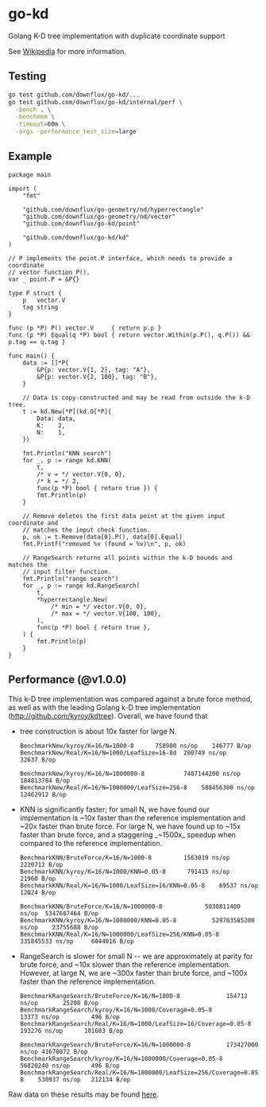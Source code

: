 # go-kd

Golang K-D tree implementation with duplicate coordinate support

See [Wikipedia](https://en.wikipedia.org/wiki/K-d_tree) for more information.

## Testing

```bash
go test github.com/downflux/go-kd/...
go test github.com/downflux/go-kd/internal/perf \
  -bench . \
  -benchmem \
  -timeout=60m \
  -args -performance_test_size=large
```

## Example

```golang
package main

import (
	"fmt"

	"github.com/downflux/go-geometry/nd/hyperrectangle"
	"github.com/downflux/go-geometry/nd/vector"
	"github.com/downflux/go-kd/point"

	"github.com/downflux/go-kd/kd"
)

// P implements the point.P interface, which needs to provide a coordinate
// vector function P().
var _ point.P = &P{}

type P struct {
	p   vector.V
	tag string
}

func (p *P) P() vector.V     { return p.p }
func (p *P) Equal(q *P) bool { return vector.Within(p.P(), q.P()) && p.tag == q.tag }

func main() {
	data := []*P{
		&P{p: vector.V{1, 2}, tag: "A"},
		&P{p: vector.V{2, 100}, tag: "B"},
	}

	// Data is copy-constructed and may be read from outside the k-D tree.
	t := kd.New[*P](kd.O[*P]{
		Data: data,
		K:    2,
		N:    1,
	})

	fmt.Println("KNN search")
	for _, p := range kd.KNN(
		t,
		/* v = */ vector.V{0, 0},
		/* k = */ 2,
		func(p *P) bool { return true }) {
		fmt.Println(p)
	}

	// Remove deletes the first data point at the given input coordinate and
	// matches the input check function.
	p, ok := t.Remove(data[0].P(), data[0].Equal)
	fmt.Printf("removed %v (found = %v)\n", p, ok)

	// RangeSearch returns all points within the k-D bounds and matches the
	// input filter function.
	fmt.Println("range search")
	for _, p := range kd.RangeSearch(
		t,
		*hyperrectangle.New(
			/* min = */ vector.V{0, 0},
			/* max = */ vector.V{100, 100},
		),
		func(p *P) bool { return true },
	) {
		fmt.Println(p)
	}
}
```

## Performance (@v1.0.0)

This k-D tree implementation was compared against a brute force method, as well
as with the leading Golang k-D tree implementation
(http://github.com/kyroy/kdtree). Overall, we have found that

* tree construction is about 10x faster for large N.

  ```
  BenchmarkNew/kyroy/K=16/N=1000-8		758980 ns/op	146777 B/op
  BenchmarkNew/Real/K=16/N=1000/LeafSize=16-8d	200749 ns/op	 32637 B/op

  BenchmarkNew/kyroy/K=16/N=1000000-8			7407144200 ns/op	184813784 B/op
  BenchmarkNew/Real/K=16/N=1000000/LeafSize=256-8	 588456300 ns/op	 12462912 B/op
  ```

* KNN is significantly faster; for small N, we have found our implementation is
  ~10x faster than the reference implementation and ~20x faster than brute
  force. For large N, we have found up to ~15x faster than brute force, and a
  staggering _~1500x_ speedup when compared to the reference implementation.

  ```
  BenchmarkKNN/BruteForce/K=16/N=1000-8			1563019 ns/op	 2220712 B/op
  BenchmarkKNN/kyroy/K=16/N=1000/KNN=0.05-8		 791415 ns/op	   21960 B/op
  BenchmarkKNN/Real/K=16/N=1000/LeafSize=16/KNN=0.05-8	  69537 ns/op	   12024 B/op

  BenchmarkKNN/BruteForce/K=16/N=1000000-8			  5030811400 ns/op	5347687464 B/op
  BenchmarkKNN/kyroy/K=16/N=1000000/KNN=0.05-8			529703585200 ns/op	  23755688 B/op
  BenchmarkKNN/Real/K=16/N=1000000/LeafSize=256/KNN=0.05-8	   335845533 ns/op	   6044016 B/op
  ```

* RangeSearch is slower for small N -- we are approximately at parity for brute
  force, and ~10x slower than the reference implementation. However, at large N,
  we are ~300x faster than brute force, and ~100x faster than the reference
  implementation.

  ```
  BenchmarkRangeSearch/BruteForce/K=16/N=1000-8				154712 ns/op	   25208 B/op
  BenchmarkRangeSearch/kyroy/K=16/N=1000/Coverage=0.05-8		 13373 ns/op	     496 B/op
  BenchmarkRangeSearch/Real/K=16/N=1000/LeafSize=16/Coverage=0.05-8	193276 ns/op	  101603 B/op

  BenchmarkRangeSearch/BruteForce/K=16/N=1000000-8			173427000 ns/op	41678072 B/op
  BenchmarkRangeSearch/kyroy/K=16/N=1000000/Coverage=0.05-8		 56820240 ns/op	     496 B/op
  BenchmarkRangeSearch/Real/K=16/N=1000000/LeafSize=256/Coverage=0.05-8	   530937 ns/op	  212134 B/op
  ```

Raw data on these results may be found [here](/internal/perf/results/v0.5.5.txt).
